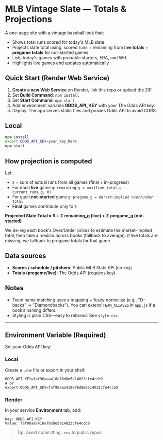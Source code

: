 # MLB Vintage Slate — Totals & Projections

A one-page site with a vintage baseball look that:
- Shows total runs scored for today's MLB slate
- Projects slate total using: scored runs + remaining from **live totals** + **pregame totals** for not-started games
- Lists today's games with probable starters, ERA, and W-L
- Highlights live games and updates automatically

## Quick Start (Render Web Service)
1. **Create a new Web Service** on Render, link this repo or upload the ZIP.
2. Set **Build Command**: `npm install`
3. Set **Start Command**: `npm start`
4. Add environment variable **ODDS_API_KEY** with your The Odds API key.
5. Deploy. The app serves static files and proxies Odds API to avoid CORS.

## Local
```bash
npm install
export ODDS_API_KEY=your_key_here
npm start
```

## How projection is computed
Let:
- `S` = sum of actual runs from all games (final + in-progress)
- For each **live** game `g`: `remaining_g = max(live_total_g - current_runs_g, 0)`
- For each **not-started** game `g`: `pregame_g = market-implied over/under total`
- **Final** games contribute only to `S`

**Projected Slate Total = S + Σ remaining_g (live) + Σ pregame_g (not-started)**

We de-vig each book's Over/Under prices to estimate the market-implied total, then take a median across books (fallback to average). If live totals are missing, we fallback to pregame totals for that game.

## Data sources
- **Scores / schedule / pitchers**: Public MLB Stats API (no key)
- **Totals (pregame/live)**: The Odds API (requires key)

## Notes
- Team name matching uses a mapping + fuzzy normalize (e.g., "D-backs" → "Diamondbacks"). You can extend `TEAM_ALIASES` in `app.js` if a book’s naming differs.
- Styling is plain CSS—easy to rebrand. See `style.css`.


---

## Environment Variable (Required)

Set your Odds API key:

### Local
Create a `.env` file or export in your shell:
```
ODDS_API_KEY=faf98aaa418e76d8e5e14822cfe4ccb9
# or
export ODDS_API_KEY=faf98aaa418e76d8e5e14822cfe4ccb9
```

### Render
In your service **Environment** tab, add:
```
Key: ODDS_API_KEY
Value: faf98aaa418e76d8e5e14822cfe4ccb9
```

> Tip: Avoid committing `.env` to public repos.

